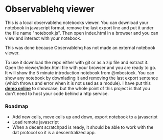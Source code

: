 # Observablehq viewer

This is a local observablehq notebooks viewer. You can download your notebook in javascript format, remove the last export line and put it under the file name "notebook.js". Then open index.html in a browser and you can view and interact with your notebook. 

This was done because Observablehq has not made an external notebook viewer.

To use it download the repo either with git or as a zip file and extract it. Open the viewer/index.html file with your browser and you are ready to go. It will show the 5 minute introduction notebook from @mbostock. You can show any notebook by downlading it and removing the last export sentence (which throws and error when it is not used as a module). I have put this [**demo online**](https://elguille.neocities.org/observable_hq_viewer/index.html) to showcase, but the whole point of this project is that you don't need to host your code behind a http service.

### Roadmap

* Add new cells, move cells up and down, export notebook to a javascript
* Load remote javascript
* When a decent scratchpad is ready, it should be able to work with the dat protocol so it is a descentralized app. 
